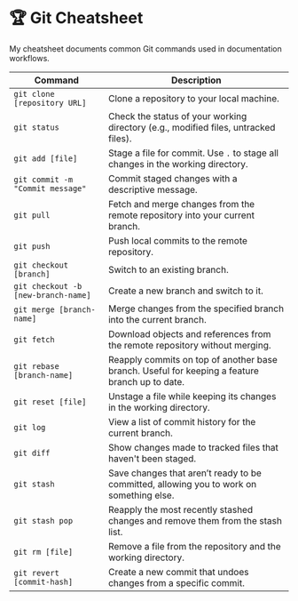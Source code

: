 # 🏆 Git Cheatsheet

My cheatsheet documents common Git commands used in documentation workflows.


| Command                                  | Description                                                                                   |
|------------------------------------------|-----------------------------------------------------------------------------------------------|
| `git clone [repository URL]`             | Clone a repository to your local machine.                                                      |
| `git status`                             | Check the status of your working directory (e.g., modified files, untracked files).            |
| `git add [file]`                         | Stage a file for commit. Use `.` to stage all changes in the working directory.                |
| `git commit -m "Commit message"`         | Commit staged changes with a descriptive message.                                              |
| `git pull`                               | Fetch and merge changes from the remote repository into your current branch.                   |
| `git push`                               | Push local commits to the remote repository.                                                   |
| `git checkout [branch]`                  | Switch to an existing branch.                                                                  |
| `git checkout -b [new-branch-name]`      | Create a new branch and switch to it.                                                          |
| `git merge [branch-name]`                | Merge changes from the specified branch into the current branch.                               |
| `git fetch`                              | Download objects and references from the remote repository without merging.                    |
| `git rebase [branch-name]`               | Reapply commits on top of another base branch. Useful for keeping a feature branch up to date. |
| `git reset [file]`                       | Unstage a file while keeping its changes in the working directory.                             |
| `git log`                                | View a list of commit history for the current branch.                                          |
| `git diff`                               | Show changes made to tracked files that haven't been staged.                                   |
| `git stash`                              | Save changes that aren’t ready to be committed, allowing you to work on something else.        |
| `git stash pop`                          | Reapply the most recently stashed changes and remove them from the stash list.                 |
| `git rm [file]`                          | Remove a file from the repository and the working directory.                                   |
| `git revert [commit-hash]`               | Create a new commit that undoes changes from a specific commit.                                |

